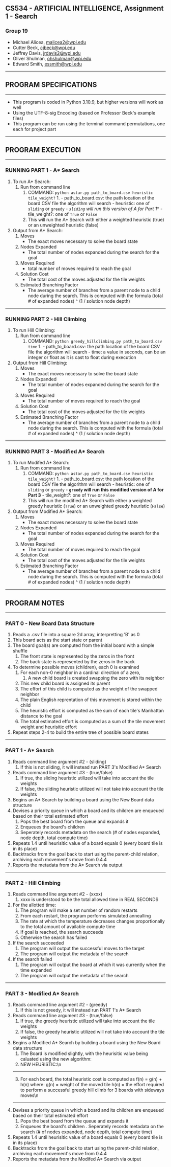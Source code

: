 ## CS534 - ARTIFICIAL INTELLIGENCE, Assignment 1 - Search
### Group 19
- Michael Alicea, malicea2@wpi.edu
- Cutter Beck, cjbeck@wpi.edu
- Jeffrey Davis, jrdavis2@wpi.edu
- Oliver Shulman, ohshulman@wpi.edu
- Edward Smith, essmith@wpi.edu

-------------------------------------------------------------------------------------------------------------------------------------
## PROGRAM SPECIFICATIONS
-------------------------------------------------------------------------------------------------------------------------------------
- This program is coded in Python 3.10.9, but higher versions will work as well
- Using the UTF-8-sig Encoding (based on Professor Beck's example files)
- This program can be run using the terminal command permutations, one each for project part
-------------------------------------------------------------------------------------------------------------------------------------
## PROGRAM EXECUTION
------------------------------------------------------------------------------------------------------------------------------------- 
### RUNNING PART 1 - A* Search
1. To run A* Search:
    1. Run from command line
        1. COMMAND: `python astar.py path_to_board.csv heuristic tile_weight?`
            1. 
                - path_to_board.csv: the path location of the board CSV file the algorithm will search
                - heuristic: one of `sliding` or `greedy`
                    - **`sliding` will run this version of A* for Part 1**
                - tile_weight?: one of `True` or `False`
        2. This will run the A* Search with either a weighted heuristic (true) or an unweighted heuristic (false)
2. Output from A* Search:
    1. Moves
        - The exact moves necessary to solve the board state
    2. Nodes Expanded
        - The total number of nodes expanded during the search for the goal
    3. Moves Required
        - total number of moves required to reach the goal
    4. Solution Cost
        - The total cost of the moves adjusted for the tile weights
    5. Estimated Branching Factor
        - The average number of branches from a parent node to a child node during the search. This is computed with the formula (total # of expanded nodes) ^ (1 / solution node depth)
-------------------------------------------------------------------------------------------------------------------------------------
### RUNNING PART 2 - Hill Climbing
1. To run Hill Climbing:
    1. Run from command line
        1. COMMAND: `python greedy_hillclimbing.py path_to_board.csv time`
            1. 
                - path_to_board.csv: the path location of the board CSV file the algorithm will search
                - time: a value in seconds, can be an integer or float as it is cast to float during execution
2. Output from Hill Climbing:
    1. Moves
        - The exact moves necessary to solve the board state
    2. Nodes Expanded
        - The total number of nodes expanded during the search for the goal
    3. Moves Required
        - The total number of moves required to reach the goal
    4. Solution Cost
        - The total cost of the moves adjusted for the tile weights
    5. Estimated Branching Factor
        - The average number of branches from a parent node to a child node during the search. This is computed with the formula (total # of expanded nodes) ^ (1 / solution node depth)
-------------------------------------------------------------------------------------------------------------------------------------
### RUNNING PART 3 - Modified A* Search
1. To run Modifed A* Search:
    1. Run from command line
        1. COMMAND: `python astar.py path_to_board.csv heuristic tile_weight?`
            1. 
                - path_to_board.csv: the path location of the board CSV file the algorithm will search
                - heuristic: one of `sliding` or `greedy`
                    - **`greedy` will run this modified version of A for Part 3**
                - tile_weight?: one of `True` or `False`
        2. This will run the modified A* Search with either a weighted greedy heuristic (`True`) or an unweighted greedy heuristic (`False`)
2. Output from Modified A* Search:
    1. Moves
        - The exact moves necessary to solve the board state
    2. Nodes Expanded
        - The total number of nodes expanded during the search for the goal
    3. Moves Required
        - The total number of moves required to reach the goal
    4. Solution Cost
        - The total cost of the moves adjusted for the tile weights
    5. Estimated Branching Factor
        - The average number of branches from a parent node to a child node during the search. This is computed with the formula (total # of expanded nodes) ^ (1 / solution node depth)
-------------------------------------------------------------------------------------------------------------------------------------
## PROGRAM NOTES
-------------------------------------------------------------------------------------------------------------------------------------    
### PART 0 - New Board Data Structure
1. Reads a .csv file into a square 2d array, interpretting 'B' as 0
2. This board acts as the start state or parent
3. The board goal(s) are computed from the initial board with a simple shuffle
    1. The front state is represented by the zeros in the front
    2. The back state is represented by the zeros in the back
4. To determine possible moves (children), each 0 is examined
    1. For each non-0 neighbor in a cardinal direction of a zero, 
        1.  A new child board is created swapping the zero with its neighbor
    2. This new child board is assigned its parent
    3. The effort of this child is computed as the weight of the swapped neighbor
    4. The plain English reprentation of this movement is stored within the child
    5. The heuristic effort is computed as the sum of each tile's Manhattan distance to the goal
    6. The total estimated effort is computed as a sum of the tile movement weight and heurisitic effort
5. Repeat steps 2-4 to build the entire tree of possible board states

-------------------------------------------------------------------------------------------------------------------------------------    
### PART 1 - A* Search
1. Reads command line argument #2 - (sliding)
    1. If this is not sliding, it will instead run PART 3's Modified A* Search
2. Reads command line argument #3 - (true/false) 
    1. If true, the sliding heuristic utilized will take into account the tile weights
    2. If false, the sliding heuristic utilized will not take into account the tile weights 
3. Begins an A* Search by building a board using the New Board data structure
4. Devises a priority queue in which a board and its children are enqueued based on their total estimated effort
    1. Pops the best board from the queue and expands it
    2. Enqueues the board's children
    3. Seperately records metadata on the search (# of nodes expanded, node depth, total compute time)
5. Repeats 1.4 until heurisitic value of a board equals 0 (every board tile is in its place)
6. Backtracks from the goal back to start using the parent-child relation, archiving each movement's move from 0.4.4
7. Reports the metadata from the A* Search via output

-------------------------------------------------------------------------------------------------------------------------------------
### PART 2 - Hill Climbing
1. Reads command line argument #2 - (xxxx)  
    1. xxxx is understood to be the total allowed time in REAL SECONDS
2. For the allotted time:
    1. The program will make a set number of random restarts
    2. From each restart, the program performs simulated annealling 
    3. The rate at which the temperature decreases changes proportionally to the total amount of available compute time
    4. If goal is reached, the search succeeds
    5. Otherwise the search has failed
3. If the search succeeded
    1. The program will output the successful moves to the target
    2. The program will output the metadata of the search
4. If the search failed 
    1. The program will output the board at which it was currently when the time expanded
    2. The program will output the metadata of the search

-------------------------------------------------------------------------------------------------------------------------------------
### PART 3 - Modified A* Search
1. Reads command line argument #2 - (greedy)
    1. If this is not greedy, it will instead run PART 1's A* Search
2. Reads command line argument #3 - (true/false) 
    1. If true, the greedy heuristic utilized will take into account the tile weights
    2. If false, the greedy heuristic utilized will not take into account the tile weights 
3. Begins a Modified A* Search by building a board using the New Board data structure
    1. The Board is modified slightly, with the heurisitic value being caluated using the new algorithm:
    2. NEW HEURISTIC:\n
    *************************************************************************************************
    3. For each board, the total heuristic cost is computed as f(n) = g(n) + h(n) where:
        g(n) = weight of the moved tile
        h(n) = the effort required to perform a successful greedy hill climb for 3 boards with sideways moves\n
    *************************************************************************************************
4. Devises a priority queue in which a board and its children are enqueued based on their total estimated effort
    1. Pops the best board from the queue and expands it
    2. Enqueues the board's children
    . Seperately records metadata on the search (# of nodes expanded, node depth, total compute time)
5. Repeats 1.4 until heurisitic value of a board equals 0 (every board tile is in its place)
6. Backtracks from the goal back to start using the parent-child relation, archiving each movement's move from 0.4.4
7. Reports the metadata from the Modifed A* Search via output
